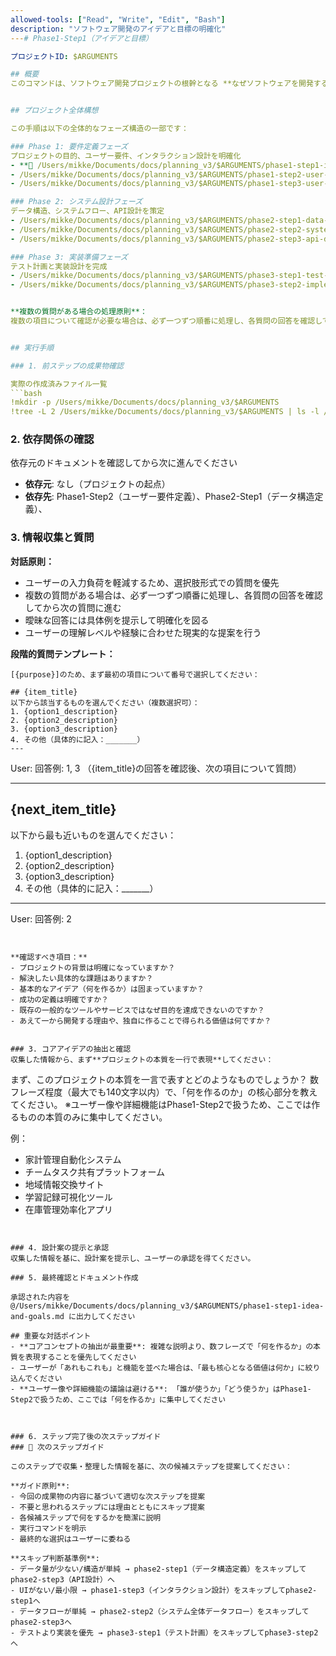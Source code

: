 ```yaml
---
allowed-tools: ["Read", "Write", "Edit", "Bash"]
description: "ソフトウェア開発のアイデアと目標の明確化"
---# Phase1-Step1（アイデアと目標）

プロジェクトID: $ARGUMENTS

## 概要
このコマンドは、ソフトウェア開発プロジェクトの根幹となる **なぜソフトウェアを開発するのか** という動機と、**達成したい素朴なアイデアと最終目標** を明確に言語化します。


## プロジェクト全体構想

この手順は以下の全体的なフェーズ構造の一部です：

### Phase 1: 要件定義フェーズ
プロジェクトの目的、ユーザー要件、インタラクション設計を明確化
- **🎯 /Users/mikke/Documents/docs/planning_v3/$ARGUMENTS/phase1-step1-idea-and-goals.md** # アイデアと目標の明確化 ← **現在のステップ**
- /Users/mikke/Documents/docs/planning_v3/$ARGUMENTS/phase1-step2-user-requirements.md # ユーザー要件定義
- /Users/mikke/Documents/docs/planning_v3/$ARGUMENTS/phase1-step3-user-interaction.md # ユーザーインタラクション設計

### Phase 2: システム設計フェーズ
データ構造、システムフロー、API設計を策定
- /Users/mikke/Documents/docs/planning_v3/$ARGUMENTS/phase2-step1-data-structure.md # データ構造定義
- /Users/mikke/Documents/docs/planning_v3/$ARGUMENTS/phase2-step2-system-dataflow.md # システム全体データフロー設計
- /Users/mikke/Documents/docs/planning_v3/$ARGUMENTS/phase2-step3-api-design.md # API設計（個別API）

### Phase 3: 実装準備フェーズ
テスト計画と実装設計を完成
- /Users/mikke/Documents/docs/planning_v3/$ARGUMENTS/phase3-step1-test-plan.md # テスト計画策定
- /Users/mikke/Documents/docs/planning_v3/$ARGUMENTS/phase3-step2-implementation-design.md # 実装設計


**複数の質問がある場合の処理原則**：
複数の項目について確認が必要な場合は、必ず一つずつ順番に処理し、各質問の回答を確認してから次の質問に進む。一度に全ての質問を提示することは避け、段階的なアプローチを取る。


## 実行手順

### 1. 前ステップの成果物確認

実際の作成済みファイル一覧
```bash
!mkdir -p /Users/mikke/Documents/docs/planning_v3/$ARGUMENTS
!tree -L 2 /Users/mikke/Documents/docs/planning_v3/$ARGUMENTS | ls -l /Users/mikke/Documents/docs/planning_v3/$ARGUMENTS
```

### 2. 依存関係の確認

依存元のドキュメントを確認してから次に進んでください


- **依存元**: なし（プロジェクトの起点）
- **依存先**: Phase1-Step2（ユーザー要件定義）、Phase2-Step1（データ構造定義）、
### 3. 情報収集と質問

**対話原則：**
- ユーザーの入力負荷を軽減するため、選択肢形式での質問を優先
- 複数の質問がある場合は、必ず一つずつ順番に処理し、各質問の回答を確認してから次の質問に進む
- 曖昧な回答には具体例を提示して明確化を図る
- ユーザーの理解レベルや経験に合わせた現実的な提案を行う

**段階的質問テンプレート：**
```
[{purpose}]のため、まず最初の項目について番号で選択してください：

## {item_title}
以下から該当するものを選んでください（複数選択可）：
1. {option1_description}
2. {option2_description}
3. {option3_description}
4. その他（具体的に記入：_______）
---
```

User: 回答例: 1, 3
（{item_title}の回答を確認後、次の項目について質問）

---

## {next_item_title}
以下から最も近いものを選んでください：
1. {option1_description}
2. {option2_description}
3. {option3_description}
4. その他（具体的に記入：_______）

---
User: 回答例: 2
```


**確認すべき項目：**
- プロジェクトの背景は明確になっていますか？
- 解決したい具体的な課題はありますか？
- 基本的なアイデア（何を作るか）は固まっていますか？
- 成功の定義は明確ですか？
- 既存の一般的なツールやサービスではなぜ目的を達成できないのですか？
- あえて一から開発する理由や、独自に作ることで得られる価値は何ですか？


### 3. コアアイデアの抽出と確認
収集した情報から、まず**プロジェクトの本質を一行で表現**してください：

```
まず、このプロジェクトの本質を一言で表すとどのようなものでしょうか？
数フレーズ程度（最大でも140文字以内）で、「何を作るのか」の核心部分を教えてください。
※ユーザー像や詳細機能はPhase1-Step2で扱うため、ここでは作るものの本質のみに集中してください。

例：
- 家計管理自動化システム
- チームタスク共有プラットフォーム  
- 地域情報交換サイト
- 学習記録可視化ツール
- 在庫管理効率化アプリ
```


### 4. 設計案の提示と承認
収集した情報を基に、設計案を提示し、ユーザーの承認を得てください。

### 5. 最終確認とドキュメント作成

承認された内容を @/Users/mikke/Documents/docs/planning_v3/$ARGUMENTS/phase1-step1-idea-and-goals.md に出力してください

## 重要な対話ポイント
- **コアコンセプトの抽出が最重要**: 複雑な説明より、数フレーズで「何を作るか」の本質を表現することを優先してください
- ユーザーが「あれもこれも」と機能を並べた場合は、「最も核心となる価値は何か」に絞り込んでください  
- **ユーザー像や詳細機能の議論は避ける**: 「誰が使うか」「どう使うか」はPhase1-Step2で扱うため、ここでは「何を作るか」に集中してください



### 6. ステップ完了後の次ステップガイド
### 🚀 次のステップガイド

このステップで収集・整理した情報を基に、次の候補ステップを提案してください：

**ガイド原則**:
- 今回の成果物の内容に基づいて適切な次ステップを提案
- 不要と思われるステップには理由とともにスキップ提案
- 各候補ステップで何をするかを簡潔に説明
- 実行コマンドを明示
- 最終的な選択はユーザーに委ねる

**スキップ判断基準例**:
- データ量が少ない/構造が単純 → phase2-step1（データ構造定義）をスキップしてphase2-step3（API設計）へ
- UIがない/最小限 → phase1-step3（インタラクション設計）をスキップしてphase2-step1へ
- データフローが単純 → phase2-step2（システム全体データフロー）をスキップしてphase2-step3へ
- テストより実装を優先 → phase3-step1（テスト計画）をスキップしてphase3-step2へ

